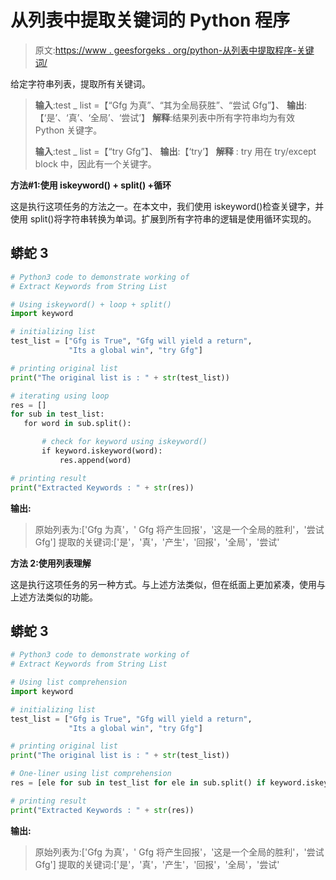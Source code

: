 # 从列表中提取关键词的 Python 程序

> 原文:[https://www . geesforgeks . org/python-从列表中提取程序-关键词/](https://www.geeksforgeeks.org/python-program-to-extract-keywords-from-a-list/)

给定字符串列表，提取所有关键词。

> **输入**:test _ list =【“Gfg 为真”、“其为全局获胜”、“尝试 Gfg”】、
> **输出**:【‘是’、‘真’、‘全局’、‘尝试’】
> **解释**:结果列表中所有字符串均为有效 Python 关键字。
> 
> **输入**:test _ list =【“try Gfg”】、
> **输出**:【‘try’】
> **解释** : try 用在 try/except block 中，因此有一个关键字。

**方法#1:使用 iskeyword() + split() +循环**

这是执行这项任务的方法之一。在本文中，我们使用 iskeyword()检查关键字，并使用 split()将字符串转换为单词。扩展到所有字符串的逻辑是使用循环实现的。

## 蟒蛇 3

```py
# Python3 code to demonstrate working of
# Extract Keywords from String List

# Using iskeyword() + loop + split()
import keyword

# initializing list
test_list = ["Gfg is True", "Gfg will yield a return",
             "Its a global win", "try Gfg"]

# printing original list
print("The original list is : " + str(test_list))

# iterating using loop
res = []
for sub in test_list:
   for word in sub.split():

       # check for keyword using iskeyword()
       if keyword.iskeyword(word):
           res.append(word)

# printing result
print("Extracted Keywords : " + str(res))
```

**输出:**

> 原始列表为:['Gfg 为真'，' Gfg 将产生回报'，'这是一个全局的胜利'，'尝试 Gfg']
> 提取的关键词:['是'，'真'，'产生'，'回报'，'全局'，'尝试'

**方法 2:使用列表理解**

这是执行这项任务的另一种方式。与上述方法类似，但在纸面上更加紧凑，使用与上述方法类似的功能。

## 蟒蛇 3

```py
# Python3 code to demonstrate working of
# Extract Keywords from String List

# Using list comprehension
import keyword

# initializing list
test_list = ["Gfg is True", "Gfg will yield a return",
             "Its a global win", "try Gfg"]

# printing original list
print("The original list is : " + str(test_list))

# One-liner using list comprehension
res = [ele for sub in test_list for ele in sub.split() if keyword.iskeyword(ele)]

# printing result
print("Extracted Keywords : " + str(res))
```

**输出:**

> 原始列表为:['Gfg 为真'，' Gfg 将产生回报'，'这是一个全局的胜利'，'尝试 Gfg']
> 提取的关键词:['是'，'真'，'产生'，'回报'，'全局'，'尝试'